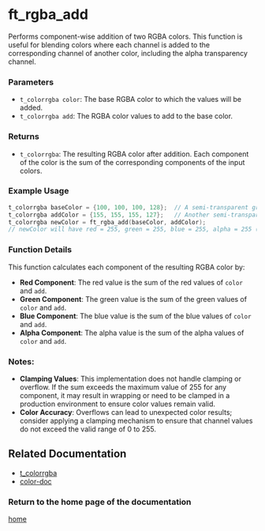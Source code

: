 # ft_rgba_add
Performs component-wise addition of two RGBA colors. This function is useful for blending colors where each channel is added to the corresponding channel of another color, including the alpha transparency channel.

### Parameters
- `t_colorrgba color`: The base RGBA color to which the values will be added.
- `t_colorrgba add`: The RGBA color values to add to the base color.

### Returns
- `t_colorrgba`: The resulting RGBA color after addition. Each component of the color is the sum of the corresponding components of the input colors.

### Example Usage
```c
t_colorrgba baseColor = {100, 100, 100, 128};  // A semi-transparent gray
t_colorrgba addColor = {155, 155, 155, 127};   // Another semi-transparent color to add
t_colorrgba newColor = ft_rgba_add(baseColor, addColor);
// newColor will have red = 255, green = 255, blue = 255, alpha = 255 (saturated white with full opacity)
```

### Function Details
This function calculates each component of the resulting RGBA color by:
- **Red Component**: The red value is the sum of the red values of `color` and `add`.
- **Green Component**: The green value is the sum of the green values of `color` and `add`.
- **Blue Component**: The blue value is the sum of the blue values of `color` and `add`.
- **Alpha Component**: The alpha value is the sum of the alpha values of `color` and `add`.

### Notes:
- **Clamping Values**: This implementation does not handle clamping or overflow. If the sum exceeds the maximum value of 255 for any component, it may result in wrapping or need to be clamped in a production environment to ensure color values remain valid.
- **Color Accuracy**: Overflows can lead to unexpected color results; consider applying a clamping mechanism to ensure that channel values do not exceed the valid range of 0 to 255.

## Related Documentation
- [t_colorrgba](./t_colorrgba.md)
- [color-doc](../color-doc.md)

### Return to the home page of the documentation
[home](../home.md)
